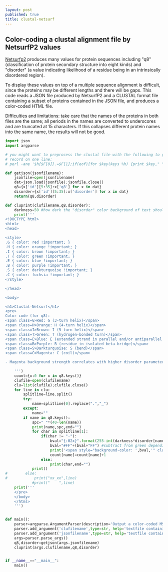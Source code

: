 ```yaml
---
layout: post
published: true
title: clustal-netsurf
---
```

## Color-coding a clustal alignment file by NetsurfP2 values

[Netsurfp2](http://www.cbs.dtu.dk/services/NetSurfP/) produces many values for protein sequences including "q8" (classification of protein secondary structure into eight kinds) and "disorder" (a value indicating likelihood of a residue being in an intrinsically disordered region).

To display these values on top of a multiple sequence alignment is difficult, since the proteins may be different lengths and there will be gaps. This code reads a JSON file produced by NetsurfP2 and a CLUSTAL format file containing a subset of proteins contained in the JSON file, and produces a color-coded HTML file. 

Difficulties and limitations: take care that the names of the proteins in both files are the same; all periods in the names are converted to underscores and are truncated at 15 characters. If this collapses different protein names into the same name, the results will not be good.

```python
import json
import argparse

# you might want to preprocess the clustal file with the following to get each 
# record on one line:
# perl -ane '$h{$F[0]}.=$F[1];if(eof){for $key(keys %h) {print $key," "x(40-(length($key))),$h{$key},"\n"}};' ORIGINAL.clu | grep -v CLUSTAL > ONELINEEACH.clu

def getjson(jsonfilename):
    jsonfile=open(jsonfilename)
    dat=json.load(jsonfile);jsonfile.close()
    q8={x['id'][5:35]:x['q8'] for x in dat}
    disorder={x['id'][5:35]:x['disorder'] for x in dat}
    return(q8,disorder)

def cluprint(clufilename,q8,disorder):
    darkness=50 #how dark the "disorder" color background of text should be relative to 255=total
    print('''
<!DOCTYPE html>
<html>
<head>

<style>
.G { color: red !important; }
.H { color: orange !important; }
.I { color: brown !important; }
.T { color: green !important; }
.E { color: blue !important; }
.B { color: purple !important; }
.S { color: darkturquoise !important; }
.C { color: fuchsia !important; }
</style>

</head>

<body>

<h1>Clustal-Netsurf</h1>
<pre>
Color code (for q8):
<span class=G>Red: G (3-turn helix)</span>
<span class=H>Orange: H (4-turn helix)</span>
<span class=I>Brown: I (5-turn helix)</span>
<span class=T>Green: T (hydrogen-bonded turn)</span>
<span class=E>Blue: E (extended strand in parallel and/or antiparallel beta-sheet)</span>
<span class=B>Purple: B (residue in isolated beta-bridge)</span>
<span class=S>Darkturquoise: S (bend)</span>
<span class=C>Magenta: C (coil)</span>

- Magenta background strength correlates with higher disorder parameter

    ''')
    count={x:0 for x in q8.keys()}
    clufile=open(clufilename)
    clu=list(clufile);clufile.close()
    for line in clu:
        splitline=line.split()
        try:
            name=splitline[0].replace(".","_")
        except:
            name=""
        if name in q8.keys():
            spc=" "*(40-len(name))
            print(name,spc,end="")
            for char in splitline[1]:
                if(char != "-"):
                    bval="{:02x}".format(255-int(darkness*disorder[name][count[name]]))
                    bval="#FF"+(bval+"FF") #subtract from green depending on disorder
                    print('<span style="background-color: ',bval,'" class="',q8[name][count[name]],'">',char,'</span>',sep="",end="")
                    count[name]=count[name]+1
                else:
                    print(char,end="")
            print()
#        else:
#            print("xx_xx",line)
            #print("    ",line)
    print('''
    </pre>
    </body>
    </html>
    ''')


def main():
    parser=argparse.ArgumentParser(description='Output a color-coded MSA file given clustal and json')
    parser.add_argument('clufilename',type=str, help='textfile containing a Clustal-format MSA')
    parser.add_argument('jsonfilename',type=str, help='textfile containing a JSON output of netsurfp2 of proteins in MSA')
    args=parser.parse_args()
    q8,disorder=getjson(args.jsonfilename)
    cluprint(args.clufilename,q8,disorder)


if __name__=="__main__":
    main()

```
